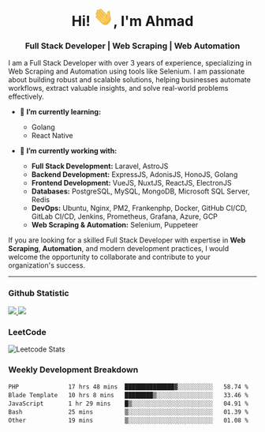 <h1 align="center">Hi! <img src="https://raw.githubusercontent.com/ABSphreak/ABSphreak/master/gifs/Hi.gif" width="40px" />, I'm Ahmad</h1>


<h3 align="center">Full Stack Developer | Web Scraping | Web Automation </h3>
I am a Full Stack Developer with over 3 years of experience, specializing in Web Scraping and Automation using tools like Selenium. I am passionate about building robust and scalable solutions, helping businesses automate workflows, extract valuable insights, and solve real-world problems effectively.  

- 🔭 **I’m currently learning:**  
  - Golang  
  - React Native  

- 🌱 **I’m currently working with:**  
  - **Full Stack Development:** Laravel, AstroJS  
  - **Backend Development:** ExpressJS, AdonisJS, HonoJS, Golang  
  - **Frontend Development:** VueJS, NuxtJS, ReactJS, ElectronJS  
  - **Databases:** PostgreSQL, MySQL, MongoDB, Microsoft SQL Server, Redis  
  - **DevOps:** Ubuntu, Nginx, PM2, Frankenphp, Docker, GitHub CI/CD, GitLab CI/CD, Jenkins, Prometheus, Grafana, Azure, GCP  
  - **Web Scraping & Automation:** Selenium, Puppeteer  



If you are looking for a skilled Full Stack Developer with expertise in **Web Scraping**, **Automation**, and modern development practices, I would welcome the opportunity to collaborate and contribute to your organization's success.  

---
  
### Github Statistic
<p align="left">
<a href="https://github.com/ahmadlaiq97">
  <img height="180em" src="https://github-readme-stats-eight-theta.vercel.app/api?username=ahmadlaiq&show_icons=true&theme=algolia&include_all_commits=true&count_private=true"/>
  <img height="180em" src="https://github-readme-stats-eight-theta.vercel.app/api/top-langs/?username=ahmadlaiq&layout=compact&langs_count=8&theme=algolia"/>
</a>
</p>

### LeetCode

![Leetcode Stats](https://leetcard.jacoblin.cool/ahmadlaiq?ext=contest)

### Weekly Development Breakdown
<!--START_SECTION:waka-->

```txt
PHP              17 hrs 48 mins  ██████████████▓░░░░░░░░░░   58.74 %
Blade Template   10 hrs 8 mins   ████████▒░░░░░░░░░░░░░░░░   33.46 %
JavaScript       1 hr 29 mins    █▒░░░░░░░░░░░░░░░░░░░░░░░   04.91 %
Bash             25 mins         ▒░░░░░░░░░░░░░░░░░░░░░░░░   01.39 %
Other            19 mins         ▒░░░░░░░░░░░░░░░░░░░░░░░░   01.08 %
```

<!--END_SECTION:waka-->
